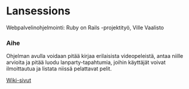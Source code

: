 # Lansessions

Webpalvelinohjelmointi: Ruby on Rails -projektityö, Ville Vaalisto

### Aihe

Ohjelman avulla voidaan pitää kirjaa erilaisista videopeleistä, antaa niille arvioita ja pitää luodu lanparty-tapahtumia, joihin käyttäjät voivat ilmoittautua ja listata niissä pelattavat pelit.

[Wiki-sivut](https://github.com/Vaalisto/lansessions/wiki)